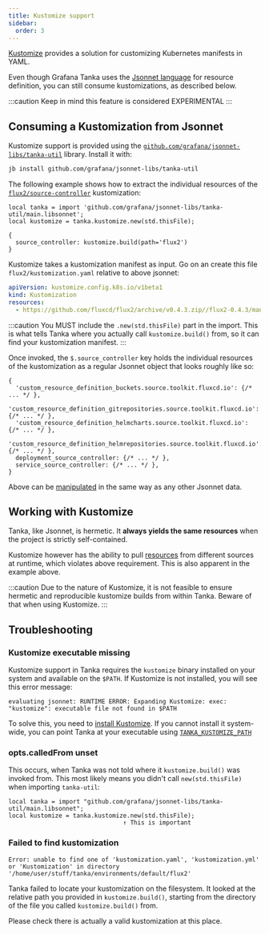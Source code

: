 ```yaml
---
title: Kustomize support
sidebar:
  order: 3
---
```


[Kustomize](https://kustomize.io) provides a solution for customizing Kubernetes
manifests in YAML.

Even though Grafana Tanka uses the [Jsonnet language](./jsonnet/overview/) for
resource definition, you can still consume kustomizations, as described below.

:::caution
Keep in mind this feature is considered EXPERIMENTAL
:::

## Consuming a Kustomization from Jsonnet

Kustomize support is provided using the
[`github.com/grafana/jsonnet-libs/tanka-util`](https://github.com/grafana/jsonnet-libs/tree/master/tanka-util)
library. Install it with:

```bash
jb install github.com/grafana/jsonnet-libs/tanka-util
```

The following example shows how to extract the individual resources of the
[`flux2/source-controller`](https://github.com/fluxcd/flux2/tree/main/manifests/bases/source-controller)
kustomization:

```jsonnet
local tanka = import 'github.com/grafana/jsonnet-libs/tanka-util/main.libsonnet';
local kustomize = tanka.kustomize.new(std.thisFile);

{
  source_controller: kustomize.build(path='flux2')
}
```

Kustomize takes a kustomization manifest as input. Go on an create this file
`flux2/kustomization.yaml` relative to above jsonnet:

```yaml
apiVersion: kustomize.config.k8s.io/v1beta1
kind: Kustomization
resources:
  - https://github.com/fluxcd/flux2/archive/v0.4.3.zip//flux2-0.4.3/manifests/bases/source-controller
```

:::caution
You MUST include the `.new(std.thisFile)` part in the import.
This is what tells Tanka where you actually call `kustomize.build()` from, so
it can find your kustomization manifest.
:::

Once invoked, the `$.source_controller` key holds the individual resources of
the kustomization as a regular Jsonnet object that looks roughly like so:

```jsonnet
{
  'custom_resource_definition_buckets.source.toolkit.fluxcd.io': {/* ... */ },
  'custom_resource_definition_gitrepositories.source.toolkit.fluxcd.io': {/* ... */ },
  'custom_resource_definition_helmcharts.source.toolkit.fluxcd.io': {/* ... */ },
  'custom_resource_definition_helmrepositories.source.toolkit.fluxcd.io': {/* ... */ },
  deployment_source_controller: {/* ... */ },
  service_source_controller: {/* ... */ },
}
```

Above can be [manipulated](./tutorial/environments/#patching) in the same way as
any other Jsonnet data.

## Working with Kustomize

Tanka, like Jsonnet, is hermetic. It **always yields the same resources** when
the project is strictly self-contained.

Kustomize however has the ability to pull
[resources](https://kubectl.docs.kubernetes.io/references/kustomize/kustomization/resource/)
from different sources at runtime, which violates above requirement. This is
also apparent in the example above.

:::caution
Due to the nature of Kustomize, it is not feasible to ensure
hermetic and reproducible kustomize builds from within Tanka. Beware of that
when using Kustomize.
:::

## Troubleshooting

### Kustomize executable missing

Kustomize support in Tanka requires the `kustomize` binary installed on your
system and available on the `$PATH`. If Kustomize is not installed, you will see
this error message:

```
evaluating jsonnet: RUNTIME ERROR: Expanding Kustomize: exec: "kustomize": executable file not found in $PATH
```

To solve this, you need to
[install Kustomize](https://kubectl.docs.kubernetes.io/installation/kustomize/).
If you cannot install it system-wide, you can point Tanka at your executable
using [`TANKA_KUSTOMIZE_PATH`](./env-vars/#tanka_kustomize_path)

### opts.calledFrom unset

This occurs, when Tanka was not told where it `kustomize.build()` was invoked
from. This most likely means you didn't call `new(std.thisFile)` when importing `tanka-util`:

```jsonnet
local tanka = import "github.com/grafana/jsonnet-libs/tanka-util/main.libsonnet";
local kustomize = tanka.kustomize.new(std.thisFile);
                                ↑ This is important
```

### Failed to find kustomization

```
Error: unable to find one of 'kustomization.yaml', 'kustomization.yml' or 'Kustomization' in directory '/home/user/stuff/tanka/environments/default/flux2'
```

Tanka failed to locate your kustomization on the filesystem. It looked at the
relative path you provided in `kustomize.build()`, starting from the directory
of the file you called `kustomize.build()` from.

Please check there is actually a valid kustomization at this place.
